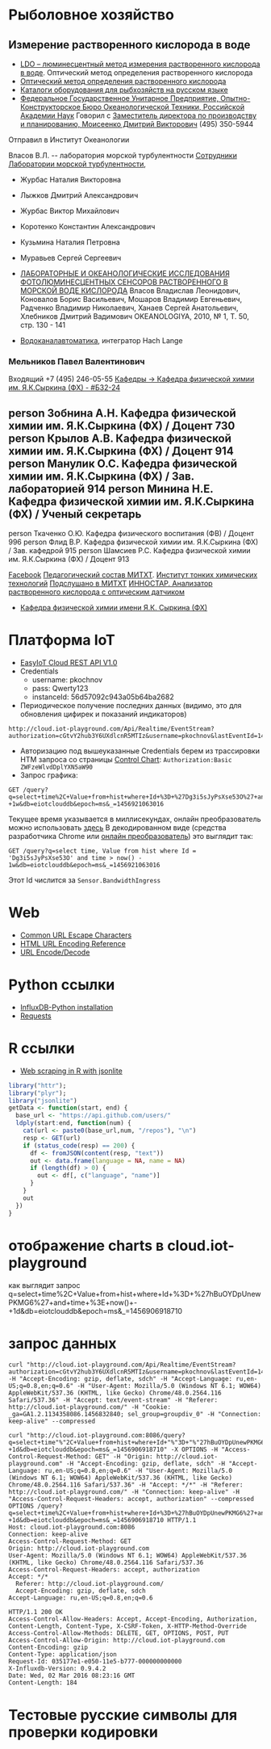 # Рыболовное хозяйство
## Измерение растворенного кислорода в воде
- [LDO – люминесцентный метод измерения растворенного кислорода в воде](http://www.ecoinstrument.com.ua/ldo-lyuminescentnyj-metod-izmereniya-rastvorennogo-kisloroda-v-vode/). Оптический метод определения растворенного кислорода
- [Оптический метод определения растворенного кислорода](http://www.aquafeed.ru/node/245)
- [Каталоги оборудования для рыбхозяйств на русском языке](http://www.fishtechnics.ru/download/)	
- [Федеральное Государственное Унитарное Предприятие, Опытно-Конструкторское Бюро Океанологической Техники, Российской Академии Наук](http://www.edboe.ru/products/kislorod_dat.htm)
Говорил с [Заместитель директора по производству и планированию, Моисеенко Дмитрий Викторович](http://www.edboe.ru/contact.htm)
(495) 350-5944 

Отправил в Институт Океанологии

Власов В.Л. -- лаборатория морской турбулентности
[Сотрудники Лаборатории морской турбулентности](http://www.ocean.ru/content/category/12/85/144/), [](http://www.ocean.ru/content/view/116/50/)
- Журбас Наталия Викторовна
- Лыжков Дмитрий Александрович
- Журбас Виктор Михайлович
- Коротенко Константин Александрович
- Кузьмина Наталия Петровна
- Муравьев Сергей Сергеевич 

- [ЛАБОРАТОРНЫЕ И ОКЕАНОЛОГИЧЕСКИЕ ИССЛЕДОВАНИЯ ФОТОЛЮМИНЕСЦЕНТНЫХ СЕНСОРОВ РАСТВОРЕННОГО В МОРСКОЙ ВОДЕ КИСЛОРОДА](http://naukarus.com/laboratornye-i-okeanologicheskie-issledovaniya-fotolyuminestsentnyh-sensorov-rastvorennogo-v-morskoy-vode-kisloroda)
Власов Владислав Леонидович, Коновалов Борис Васильевич, Мошаров Владимир Евгеньевич, Радченко Владимир Николаевич, Ханаев Сергей Анатольевич, Хлебников Дмитрий Вадимович OKEANOLOGIYA, 2010, № 1, Т. 50, стр. 130 - 141 

- [Водоканалавтоматика](http://www.vodokanalavtomatika.ru/index.php/hachlange), интегратор Hach Lange

### Мельников Павел Валентинович
Входящий +7 (495) 246-05-55
[Кафедры -> Кафедра физической химии им. Я.К.Сыркина (ФХ) - #Б32-24](http://phone.mitht.net/units/kafedra-fizicheskoj-khimii-im-yaksyrkina-fkh/)

person
Зобнина А.Н.
Кафедра физической химии им. Я.К.Сыркина (ФХ) / Доцент
730
person
Крылов А.В.
Кафедра физической химии им. Я.К.Сыркина (ФХ) / Доцент
914
person
Манулик О.С.
Кафедра физической химии им. Я.К.Сыркина (ФХ) / Зав. лабораторией
914
person
Минина Н.Е.
Кафедра физической химии им. Я.К.Сыркина (ФХ) / Ученый секретарь
---
person
Ткаченко О.Ю.
Кафедра физического воспитания (ФВ) / Доцент
996
person
Флид В.Р.
Кафедра физической химии им. Я.К.Сыркина (ФХ) / Зав. кафедрой
915
person
Шамсиев Р.С.
Кафедра физической химии им. Я.К.Сыркина (ФХ) / Доцент
913



[Facebook](http://facebook.com/melnikovsoft)
[Педагогический состав МИТХТ](https://www.mirea.ru/about/teaching-staff/). [Институт тонких химических технологий](https://www.mirea.ru/upload/medialibrary/3a5/itkht.xlsx)
[Подслушано в МИТХТ](https://vk.com/wall-59065233_85261)
[ИННОСТАР. Анализатор растворенного кислорода с оптическим датчиком](http://www.innostar.ru/catalog.aspx?CatalogId=223&d_no=9461)
- [Кафедра физической химии имени Я.К. Сыркина (ФХ)](https://chemtech.mirea.ru/department/department-of-fundamental-and-engineering-chemistry/fh/)


# Платформа IoT
- [EasyIoT Cloud REST API V1.0](http://iot-playground.com/blog/2-uncategorised/78-easyiot-cloud-rest-api-v1-0)
- Credentials
	* username: pkochnov
	* pass: Qwerty123
	* instanceId: 56d57092c943a05b64ba2682
- Периодическое получение последних данных (видимо, это для обновления цифирек и показаний индикаторов)
```
http://cloud.iot-playground.com/Api/Realtime/EventStream?authorization=cGtvY2hub3Y6UXdlcnR5MTIz&username=pkochnov&lastEventId=145680135300000
```

- Авторизацию под вышеуказанные Credentials берем из трассировки HTM запроса со страницы [Control Chart](http://cloud.iot-playground.com/#page_control_chart): `Authorization:Basic ZWFzeWlvdDplYXN5aW90`
- Запрос графика:
```
GET /query?q=select+time%2C+Value+from+hist+where+Id+%3D+%27Dg3i5sJyPsXse53O%27+and+time+%3E+now()+-+1w&db=eiotclouddb&epoch=ms&_=1456921063016
```
Текущее время указывается в миллисекундах, онлайн преобразователь можно использовать [здесь](http://currentmillis.com/)
В декодированном виде (средства разработчика Chrome или [онлайн преобразователь](http://www.url-encode-decode.com/)) это выглядит так:
```
GET /query?q=select time, Value from hist where Id = 'Dg3i5sJyPsXse53O' and time > now() - 1w&db=eiotclouddb&epoch=ms&_=1456921063016
```
Этот Id числится за `Sensor.BandwidthIngress`

# Web
- [Common URL Escape Characters](http://www.werockyourweb.com/url-escape-characters/)
- [HTML URL Encoding Reference](http://www.w3schools.com/tags/ref_urlencode.asp)
- [URL Encode/Decode](http://www.url-encode-decode.com/)

# Python ссылки
- [InfluxDB-Python installation](http://influxdb-python.readthedocs.org/en/latest/include-readme.html#id2)
- [Requests](http://docs.python-requests.org/en/latest/user/quickstart/)
    
# R ссылки
- [Web scraping in R with jsonlite](http://stackoverflow.com/questions/31081016/web-scraping-in-r-with-jsonlite)
```R
library("httr"); 
library("plyr"); 
library("jsonlite")
getData <- function(start, end) {
  base_url <- "https://api.github.com/users/"
  ldply(start:end, function(num) {
    cat(url <- paste0(base_url,num, "/repos"), "\n")
    resp <- GET(url)
    if (status_code(resp) == 200) {
      df <- fromJSON(content(resp, "text"))
      out <- data.frame(language = NA, name = NA)
      if (length(df) > 0) {
        out <- df[, c("language", "name")]
      }
    }
    out
  })
}
```


# отображение charts в cloud.iot-playground

как выглядит запрос
q=select+time%2C+Value+from+hist+where+Id+%3D+%27hBuOYDpUnewPKMG6%27+and+time+%3E+now()+-+1d&db=eiotclouddb&epoch=ms&_=1456906918710

# запрос данных
```
curl "http://cloud.iot-playground.com/Api/Realtime/EventStream?authorization=cGtvY2hub3Y6UXdlcnR5MTIz&username=pkochnov&lastEventId=145690754796540&r=2130055155139416" -H "Accept-Encoding: gzip, deflate, sdch" -H "Accept-Language: ru,en-US;q=0.8,en;q=0.6" -H "User-Agent: Mozilla/5.0 (Windows NT 6.1; WOW64) AppleWebKit/537.36 (KHTML, like Gecko) Chrome/48.0.2564.116 Safari/537.36" -H "Accept: text/event-stream" -H "Referer: http://cloud.iot-playground.com/" -H "Cookie: _ga=GA1.2.1134358086.1456832840; sel_group=groupdiv_0" -H "Connection: keep-alive" --compressed

curl "http://cloud.iot-playground.com:8086/query?q=select+time"%"2C+Value+from+hist+where+Id+"%"3D+"%"27hBuOYDpUnewPKMG6"%"27+and+time+"%"3E+now()+-+1d&db=eiotclouddb&epoch=ms&_=1456906918710" -X OPTIONS -H "Access-Control-Request-Method: GET" -H "Origin: http://cloud.iot-playground.com" -H "Accept-Encoding: gzip, deflate, sdch" -H "Accept-Language: ru,en-US;q=0.8,en;q=0.6" -H "User-Agent: Mozilla/5.0 (Windows NT 6.1; WOW64) AppleWebKit/537.36 (KHTML, like Gecko) Chrome/48.0.2564.116 Safari/537.36" -H "Accept: */*" -H "Referer: http://cloud.iot-playground.com/" -H "Connection: keep-alive" -H "Access-Control-Request-Headers: accept, authorization" --compressed
OPTIONS /query?q=select+time%2C+Value+from+hist+where+Id+%3D+%27hBuOYDpUnewPKMG6%27+and+time+%3E+now()+-+1d&db=eiotclouddb&epoch=ms&_=1456906918710 HTTP/1.1
Host: cloud.iot-playground.com:8086
Connection: keep-alive
Access-Control-Request-Method: GET
Origin: http://cloud.iot-playground.com
User-Agent: Mozilla/5.0 (Windows NT 6.1; WOW64) AppleWebKit/537.36 (KHTML, like Gecko) Chrome/48.0.2564.116 Safari/537.36
Access-Control-Request-Headers: accept, authorization
Accept: */*
  Referer: http://cloud.iot-playground.com/
  Accept-Encoding: gzip, deflate, sdch
Accept-Language: ru,en-US;q=0.8,en;q=0.6

HTTP/1.1 200 OK
Access-Control-Allow-Headers: Accept, Accept-Encoding, Authorization, Content-Length, Content-Type, X-CSRF-Token, X-HTTP-Method-Override
Access-Control-Allow-Methods: DELETE, GET, OPTIONS, POST, PUT
Access-Control-Allow-Origin: http://cloud.iot-playground.com
Content-Encoding: gzip
Content-Type: application/json
Request-Id: 035177e1-e050-11e5-b777-000000000000
X-Influxdb-Version: 0.9.4.2
Date: Wed, 02 Mar 2016 08:23:16 GMT
Content-Length: 184
```
    
# Тестовые русские символы для проверки кодировки
